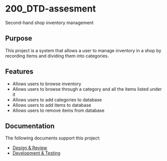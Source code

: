 # 200_DTD-assesment

Second-hand shop inventory management

## Purpose

This project is a system that allows a user to manage inventory in a shop by recording items and dividing them into categories.

## Features

- Allows users to browse inventory
- Allows users to browse through a category and all the items listed under it
- Allows users to add categories to database
- Allows users to add items to database
- Allows users to remove items from database
 
## Documentation

The following documents support this project:

- [Design & Review](docs/design.md)
- [Development & Testing](docs/development.md)

